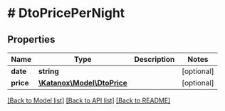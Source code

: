 # # DtoPricePerNight

## Properties

Name | Type | Description | Notes
------------ | ------------- | ------------- | -------------
**date** | **string** |  | [optional]
**price** | [**\Katanox\Model\DtoPrice**](DtoPrice.md) |  | [optional]

[[Back to Model list]](../../README.md#models) [[Back to API list]](../../README.md#endpoints) [[Back to README]](../../README.md)

